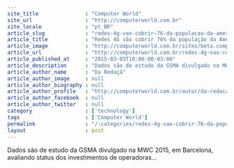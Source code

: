 ```yaml
---
site_title               : "Computer World"
site_url                 : "http://computerworld.com.br"
site_locale              : "pt_BR"
article_slug             : "redes-4g-vao-cobrir-76-da-populacao-da-america-latina-em-2020"
article_title            : "Redes 4G vão cobrir 76% da população da América Latina em 2020"
article_image            : "http://computerworld.com.br/sites/beta.computerworld.com.br/files/news_articles/telecom.jpg"
article_url              : "http://computerworld.com.br/redes-4g-vao-cobrir-76-da-populacao-da-america-latina-em-2020"
article_published_at     : "2015-03-03T10:00:00-03:00"
article_description      : "Dados são de estudo da GSMA divulgado na MWC 2015, em Barcelona, avaliando status dos investimentos de operadoras..."
article_author_name      : "Da Redaçã"
article_author_image     : null
article_author_biography : null
article_author_profile   : "http://computerworld.com.br/autor/da-redacao"
article_author_facebook  : null
article_author_twitter   : null
category                 : ['technology']
tags                     : ['Computer World']
permalink                : "/:categories/redes-4g-vao-cobrir-76-da-populacao-da-america-latina-em-2020/"
layout                   : post
---
```


Dados são de estudo da GSMA divulgado na MWC 2015, em Barcelona, avaliando status dos investimentos de operadoras...
